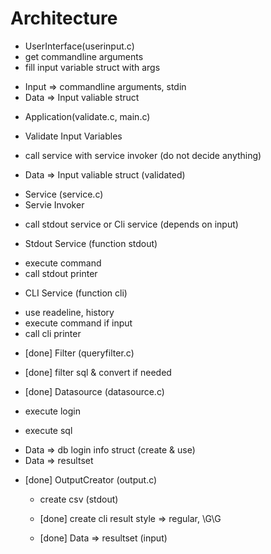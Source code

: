 # Architecture

+ UserInterface(userinput.c)
 + get commandline arguments
 + fill input variable struct with args

 - Input => commandline arguments, stdin
 - Data => Input valiable struct

+ Application(validate.c, main.c)
 - Validate Input Variables
 - call service with service invoker  (do not decide anything)

 - Data => Input valiable struct (validated)

+ Service (service.c)
 + Servie Invoker
  - call stdout service or Cli service (depends on input)

 + Stdout Service (function stdout)
  - execute command 
  - call stdout printer
 + CLI Service (function cli)
  - use readeline, history
  - execute command if input
  - call cli printer

+ [done] Filter (queryfilter.c)
 + [done] filter sql & convert if needed

+ [done] Datasource (datasource.c)
 + execute login
 + execute sql

 - Data => db login info struct (create & use)
 - Data => resultset

+ [done] OutputCreator (output.c)
  - create csv (stdout)
  - [done] create cli result style => regular, \G\G

  - [done] Data => resultset (input)
